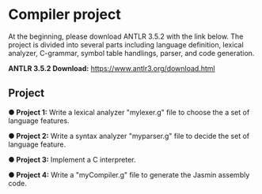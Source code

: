 # Compiler project 
At the beginning, please download ANTLR 3.5.2 with the link below. The project is divided into several parts including language definition, lexical analyzer, C-grammar, symbol table handlings, parser, and code generation.

**ANTLR 3.5.2 Download:** https://www.antlr3.org/download.html
## Project
**● Project 1:** Write a lexical analyzer "mylexer.g" file to choose the a set of language features.

**● Project 2:** Write a syntax analyzer "myparser.g" file to decide the set of language feature.

**● Project 3:** Implement a C interpreter.

**● Project 4:** Write a "myCompiler.g" file to generate the Jasmin assembly code.

